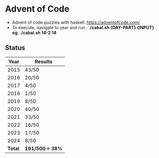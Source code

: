 # Advent of Code
- Advent of code puzzles with haskell: https://adventofcode.com/
- To execute, navigate to year and run : **./cabal.sh {DAY-PART} {INPUT} eg. ./cabal.sh 14-2 14**

## Status
| Year      | Results |
| ----------- | ----------- |
| 2015      | 43/50       |
| 2016      | 20/50       |
| 2017      | 4/50       |
| 2018      | 1/50       |
| 2019      | 8/50       |
| 2020      | 40/50       |
| 2021      | 33/50       |
| 2022      | 16/50       |
| 2023      | 17/50       |
| 2024      | 8/50       |
| **Total**   | **191/500 = 38%**        |
